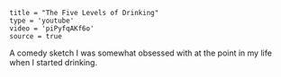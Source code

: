 ```
title = "The Five Levels of Drinking"
type = 'youtube'
video = 'piPyfqAKf6o'
source = true
```

A comedy sketch I was somewhat obsessed with at the point in my life
when I started drinking.
